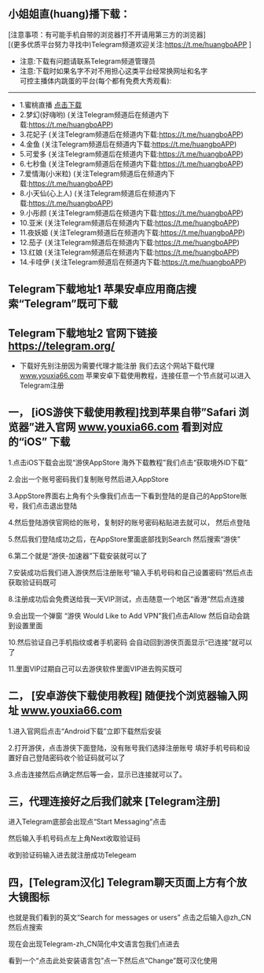 小姐姐直(huang)播下载：
------
[注意事项：有可能手机自带的浏览器打不开请用第三方的浏览器]  
[(更多优质平台努力寻找中)Telegram频道欢迎关注:https://t.me/huangboAPP ]  
* 注意:下载有问题请联系Telegram频道管理员
* 注意:下载时如果名字不对不用担心这类平台经常换网址和名字  
可控主播体内跳蛋的平台(每个都有免费大秀观看):
--------  
* 1.蜜桃直播 [点击下载](http://www.mitaotv.live/?uid=fe8d2279589290f2)
* 2.梦幻(好嗨哟) (关注Telegram频道后在频道内下载:https://t.me/huangboAPP)   
* 3.花妃子 (关注Telegram频道后在频道内下载:https://t.me/huangboAPP)   
* 4.金鱼 (关注Telegram频道后在频道内下载:https://t.me/huangboAPP)   
* 5.可爱多 (关注Telegram频道后在频道内下载:https://t.me/huangboAPP)   
* 6.七秒鱼 (关注Telegram频道后在频道内下载:https://t.me/huangboAPP)   
* 7.爱情海(小米粒) (关注Telegram频道后在频道内下载:https://t.me/huangboAPP)   
* 8.小天仙(心上人) (关注Telegram频道后在频道内下载:https://t.me/huangboAPP)   
* 9.小彤颜 (关注Telegram频道后在频道内下载:https://t.me/huangboAPP)   
* 10.亚米 (关注Telegram频道后在频道内下载:https://t.me/huangboAPP)   
* 11.夜妖姬 (关注Telegram频道后在频道内下载:https://t.me/huangboAPP)   
* 12.茄子 (关注Telegram频道后在频道内下载:https://t.me/huangboAPP)   
* 13.红娘 (关注Telegram频道后在频道内下载:https://t.me/huangboAPP)   
* 14.卡哇伊 (关注Telegram频道后在频道内下载:https://t.me/huangboAPP)  

Telegram下载地址1 苹果安卓应用商店搜索“Telegram”既可下载  
------
Telegram下载地址2 官网下链接 https://telegram.org/  
------  
  * 下载好先别注册因为需要代理才能注册 我们去这个网站下载代理 www.youxia66.com 苹果安卓下载使用教程，连接任意一个节点就可以进入Telegram注册   
  
一， [iOS游侠下载使用教程]找到苹果自带”Safari 浏览器”进入官网 www.youxia66.com 看到对应的“iOS” 下载
-----
1.点击iOS下载会出现“游侠AppStore 海外下载教程”我们点击“获取境外ID下载”


2.会出一个账号密码我们复制账号然后进入AppStore

3.AppStore界面右上角有个头像我们点击一下看到登陆的是自己的AppStore账号，我们点击退出登陆

4.然后登陆游侠官网给的账号，复制好的账号密码粘贴进去就可以， 然后点登陆

5.然后我们登陆成功之后，在AppStore里面底部找到Search 然后搜索“游侠”

6.第二个就是“游侠-加速器”下载安装就可以了

7.安装成功后我们进入游侠然后注册账号“输入手机号码和自己设置密码”然后点击获取验证码既可

8.注册成功后会免费送给我一天VIP测试，点击随意一个地区“香港”然后点连接

9.会出现一个弹窗 “游侠 Would Like to Add VPN”我们点击Allow 然后自动会跳到设置里面

10.然后验证自己手机指纹或者手机密码 会自动回到游侠页面显示“已连接”就可以了

11.里面VIP过期自己可以去游侠软件里面VIP进去购买既可

二， [安卓游侠下载使用教程] 随便找个浏览器输入网址 www.youxia66.com
-------
1.进入官网后点击“Android下载”立即下载然后安装

2.打开游侠，点击游侠下面登陆，没有账号我们选择注册账号 填好手机号码和设置好自己登陆密码收个验证码就可以了

3.点击连接然后点确定然后等一会，显示已连接就可以了。

三，代理连接好之后我们就来 [Telegram注册]
------
进入Telegram底部会出现点“Start Messaging“点击

然后输入手机号码点左上角Next收取验证码

收到验证码输入进去就注册成功Telegeam

四，[Telegram汉化] Telegram聊天页面上方有个放大镜图标
------
也就是我们看到的英文“Search for messages or users” 点击之后输入@zh_CN然后点搜索

现在会出现Telegram-zh_CN简化中文语言包我们点进去

看到一个“点击此处安装语言包”点一下然后点“Change”既可汉化使用




